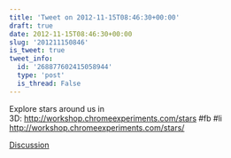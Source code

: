 ```yaml
---
title: 'Tweet on 2012-11-15T08:46:30+00:00'
draft: true
date: 2012-11-15T08:46:30+00:00
slug: '201211150846'
is_tweet: true
tweet_info:
  id: '268877602415058944'
  type: 'post'
  is_thread: False
---
```




Explore stars around us in 3D: <http://workshop.chromeexperiments.com/stars> #fb #li <http://workshop.chromeexperiments.com/stars/>

[Discussion](https://x.com/sytelus/status/268877602415058944)
